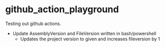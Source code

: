 # github_action_playground
Testing out github actions.
- Update AssemblyVersion and FileVersion written in bash/powershell 
   -   Updates the project version to given and increases fileversion by 1
